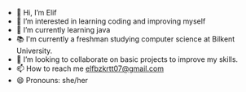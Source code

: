 - 👋 Hi, I’m Elif 
- 👀 I’m interested in learning coding and improving myself
- 🌱 I’m currently learning java
- 📚 I'm currently a freshman studying computer science at Bilkent University.
- 💞️ I’m looking to collaborate on basic projects to improve my skills.
- 📫 How to reach me elfbzkrtt07@gmail.com
- 😄 Pronouns: she/her

<!---
elfbzkrtt07/elfbzkrtt07 is a ✨ special ✨ repository because its `README.md` (this file) appears on your GitHub profile.
You can click the Preview link to take a look at your changes.
--->
